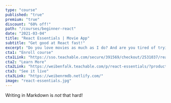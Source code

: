 ```yaml
---
type: "course"
published: "true"
premium: "true"
discount: "60% off!"
path: "/courses/beginner-react"
date: "2021-03-04"
title: "React Essentials | Movie App"
subtitle: "Get good at React fast!"
excerpt: "Do you love movies as much as I do? And are you tired of trying to find a tutorial that will teach you what you need to know about React? Do you like quick learning and straight down to the point? Then this is the course for you!Guaranteed no \"foo\" and \"bar\" ... and no \"to-do-list\" app ;)"
cta1: "Enroll course"
cta1Link: "https://sso.teachable.com/secure/391569/checkout/2531037/react-essentials?coupon_code=REACT-ESSENTIALS"
cta2: "Learn More"
cta2Link: "https://weibenfalk.teachable.com/p/react-essentials/?product_id=2463005&coupon_code=REACT-ESSENTIALS"
cta3: "See it live"
cta3Link: "https://weibenrmdb.netlify.com/"
image: "react-essentials.jpg"
---
```

Writing in Markdown is _not_ that hard!

